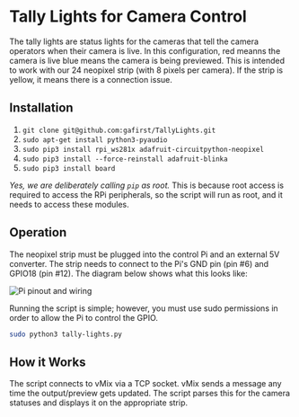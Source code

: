 Tally Lights for Camera Control
===============================

The tally lights are status lights for the cameras that tell the camera operators
when their camera is live. In this configuration, red meanns the camera is live
blue means the camera is being previewed. This is intended to work with our 24
neopixel strip (with 8 pixels per camera). If the strip is yellow, it means
there is a connection issue.

Installation
------------------
1. `git clone git@github.com:gafirst/TallyLights.git`
2. `sudo apt-get install python3-pyaudio`
3. `sudo pip3 install rpi_ws281x adafruit-circuitpython-neopixel`
4. `sudo pip3 install --force-reinstall adafruit-blinka`
5. `sudo pip3 install board`

_Yes, we are deliberately calling `pip` as root._ This is because root access is required to access the RPi peripherals, so the script will run as root, and it needs to access these modules.

Operation
------------------

The neopixel strip must be plugged into the control Pi and an external 5V converter.
The strip needs to connect to the Pi's GND pin (pin #6) and GPIO18 (pin #12). The
diagram below shows what this looks like:

![Pi pinout and wiring](https://cdn-learn.adafruit.com/assets/assets/000/063/928/original/led_strips_raspi_NeoPixel_powered_bb.jpg)

Running the script is simple; however, you must use sudo permissions in order to allow the Pi to control the GPIO.

```bash
sudo python3 tally-lights.py
```

How it Works
------------

The script connects to vMix via a TCP socket. vMix sends a message any time the
output/preview gets updated. The script parses this for the camera statuses and
displays it on the appropriate strip.

